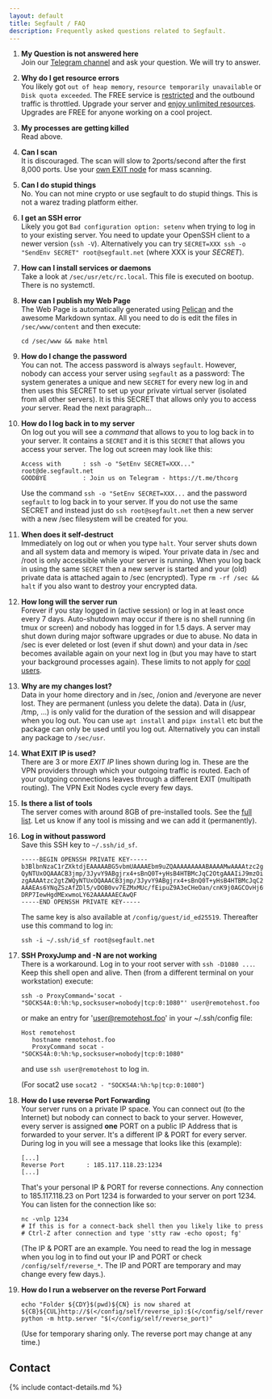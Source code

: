 ```yaml
---
layout: default
title: Segfault / FAQ
description: Frequently asked questions related to Segfault.
---
```


<!-- <div style="text-align:center"><h1>Frequently Asked Questions</h1></div> -->

<!-- <div style="width:80%; margin:auto">
</div> -->

1. **My Question is not answered here**  
   Join our [Telegram channel](https://t.me/thcorg) and ask your question. We will try to answer.

1. **Why do I get resource errors**<a id="quota"></a>  
   You likely got `out of heap memory`, `resource temporarily unavailable` or `Disk quota exceeded`. The FREE service is [restricted](../youcheapfuck) and the outbound traffic is throttled. Upgrade your server and [enjoy unlimited resources](../upgrade). Upgrades are FREE for anyone working on a cool project.

1. **My processes are getting killed**  
   Read above.

1. **Can I scan**<a id=scan></a>  
   It is discouraged. The scan will slow to 2ports/second after the first 8,000 ports. Use your [own EXIT node](../wireguard) for mass scanning.

1. **Can I do stupid things**<a id=stupid></a>  
   No. You can not mine crypto or use segfault to do stupid things. This is not a warez trading platform either.

1. **I get an SSH error**  
   Likely you got `Bad configuration option: setenv` when trying to log in to your existing server. You need to update your OpenSSH client to a newer version (`ssh -V`). Alternatively you can try `SECRET=XXX ssh -o "SendEnv SECRET" root@segfault.net` (where XXX is your _SECRET_).

1. **How can I install services or daemons**  
   Take a look at `/sec/usr/etc/rc.local`. This file is executed on bootup. There is no systemctl.

1. **How can I publish my Web Page**  
   The Web Page is automatically generated using [Pelican](https://www.getpelican.com) and the awesome Markdown syntax. All you need to do is edit the files in `/sec/www/content` and then execute:

   ```shell
   cd /sec/www && make html
   ```

1. **How do I change the password**  
   You can not. The access password is always `segfault`. However, nobody can access your server using `segfault` as a password: The system generates a unique and new `SECRET` for every new log in and then uses this SECRET to set up your private virtual server (isolated from all other servers). It is this SECRET that allows only you to access *your* server. Read the next paragraph...  

1. **How do I log back in to my server**<a id=reconnect></a>  
   On log out you will see a *command* that allows to you to log back in to your server. It contains a `SECRET` and it is this `SECRET` that allows you access your server. The log out screen may look like this:

   ```
   Access with      : ssh -o "SetEnv SECRET=XXX..." root@de.segfault.net
   GOODBYE          : Join us on Telegram - https://t.me/thcorg 
   ```

   Use the command `ssh -o "SetEnv SECRET=XXX...` and the password `segfault` to log back in to your server. If you do not use the same SECRET and instead just do `ssh root@segfault.net` then a new server with a new /sec filesystem will be created for you.

1. **When does it self-destruct**  
   Immediately on log out or when you type `halt`. Your server shuts down and all system data and memory is wiped. Your private data in /sec and /root is only accessible while your server is running. When you log back in using the same `SECRET` then a new server is started and your (old) private data is attached again to /sec (encrypted). Type `rm -rf /sec && halt` if you also want to destroy your encrypted data.

1. **How long will the server run**  
   Forever if you stay logged in (active session) or log in at least once every 7 days. Auto-shutdown may occur if there is no shell running (in tmux or screen) and nobody has logged in for 1.5 days. A server may shut down during major software upgrades or due to abuse. No data in /sec is ever deleted or lost (even if shut down) and your data in /sec becomes available again on your next log in (but you may have to start your background processes again). These limits to not apply for [cool users](../upgrade/).

1. **Why are my changes lost?**<a id="lost"></a>  
   Data in your home directory and in /sec, /onion and /everyone are never lost. They are permanent (unless you delete the data). Data in (/usr, /tmp, ...) is only valid for the duration of the session and will disappear when you log out. You can use `apt install` and `pipx install` etc but the package can only be used until you log out. Alternatively you can install any package to `/sec/usr`.

1. **What EXIT IP is used?**  
   There are 3 or more _EXIT IP_ lines shown during log in. These are the VPN providers through which your outgoing traffic is routed. Each of your outgoing connections leaves through a different EXIT (multipath routing). The VPN Exit Nodes cycle every few days.

1. **Is there a list of tools**  
   The server comes with around 8GB of pre-installed tools. See the [full list](https://github.com/hackerschoice/segfault/blob/main/guest/Dockerfile). Let us know if any tool is missing and we can add it (permanently).

1. **Log in without password**  
   Save this SSH key to `~/.ssh/id_sf`.

   ```
   -----BEGIN OPENSSH PRIVATE KEY-----
   b3BlbnNzaC1rZXktdjEAAAAABG5vbmUAAAAEbm9uZQAAAAAAAAABAAAAMwAAAAtzc2gtZW
   QyNTUxOQAAACB3jmp/3JyvY9ABgjrx4+sBnQ0T+yHsB4HTBMcJqC2OtgAAAIiJ9mzOifZs
   zgAAAAtzc2gtZWQyNTUxOQAAACB3jmp/3JyvY9ABgjrx4+sBnQ0T+yHsB4HTBMcJqC2Otg
   AAAEAs6YNqZSzAfZDl5/vDOB0vv7EZMxMUc/fEipuZ9A3eCHeOan/cnK9j0AGCOvHj6wGd
   DRP7IewHgdMExwmoLY62AAAAAAECAwQF
   -----END OPENSSH PRIVATE KEY-----
   ```

   The same key is also available at `/config/guest/id_ed25519`. Thereafter use this command to log in:

   ```shell
   ssh -i ~/.ssh/id_sf root@segfault.net
   ```

1. **SSH ProxyJump and -N are not working**<a id="proxy"></a>  
   There is a workaround. Log in to your root server with `ssh -D1080 ...`. Keep this shell open and alive. Then (from a different terminal on your workstation) execute:
   
   ```
   ssh -o ProxyCommand='socat - "SOCKS4A:0:%h:%p,socksuser=nobody|tcp:0:1080"' user@remotehost.foo
   ```

   or make an entry for 'user@remotehost.foo' in your ~/.ssh/config file:
   ```
   Host remotehost
      hostname remotehost.foo
      ProxyCommand socat - "SOCKS4A:0:%h:%p,socksuser=nobody|tcp:0:1080"
   ```
   and use `ssh user@remotehost` to log in.  

   (For socat2 use `socat2 - "SOCKS4A:%h:%p|tcp:0:1080"`)


1. **How do I use reverse Port Forwarding**<a id="fwd"></a>  
   Your server runs on a private IP space. You can connect out (to the Internet) but nobody can connect to back to your server. However, every server is assigned **one** PORT on a public IP Address that is forwarded to your server. It's a different IP & PORT for every server. During log in you will see a message that looks like this (example):

   ```
   [...]
   Reverse Port      : 185.117.118.23:1234
   [...]
   ```

   That's your personal IP & PORT for reverse connections. Any connection to 185.117.118.23 on Port 1234 is forwarded to your server on port 1234. You can listen for the connection like so:

   ```
   nc -vnlp 1234
   # If this is for a connect-back shell then you likely like to press
   # Ctrl-Z after connection and type 'stty raw -echo opost; fg'
   ```

   (The IP & PORT are an example. You need to read the log in message when you log in to find out your IP and PORT or check `/config/self/reverse_*`. The IP and PORT are temporary and may change every few days.).

1. **How do I run a webserver on the reverse Port Forward**<a id="web"></a>

   ```shell
   echo "Folder ${CDY}$(pwd)${CN} is now shared at ${CB}${CUL}http://$(</config/self/reverse_ip):$(</config/self/reverse_port)${CN}"
   python -m http.server "$(</config/self/reverse_port)"
   ```
   (Use for temporary sharing only. The reverse port may change at any time.)

## Contact

{% include contact-details.md %}
